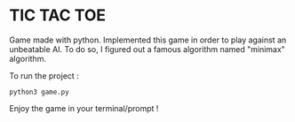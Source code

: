 # TIC TAC TOE

Game made with python. Implemented this game in order to play against an unbeatable AI.
To do so, I figured out a famous algorithm named "minimax" algorithm.

To run the project :

```
python3 game.py
```

Enjoy the game in your terminal/prompt !